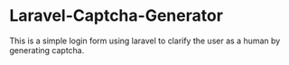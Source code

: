 # Laravel-Captcha-Generator
This is a simple login form using laravel to clarify the user as a human by generating captcha.
